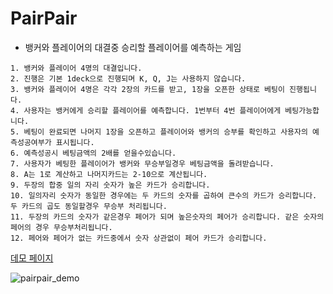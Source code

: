 # PairPair
- 뱅커와 플레이어의 대결중 승리할 플레이어를 예측하는 게임
```
1. 뱅커와 플레이어 4명의 대결입니다.
2. 진행은 기본 1deck으로 진행되며 K, Q, J는 사용하지 않습니다.
3. 뱅커와 플레이어 4명은 각각 2장의 카드를 받고, 1장을 오픈한 상태로 베팅이 진행됩니다.
4. 사용자는 뱅커에게 승리할 플레이어를 예측합니다. 1번부터 4번 플레이어에게 베팅가능합니다.
5. 베팅이 완료되면 나머지 1장을 오픈하고 플레이어와 뱅커의 승부를 확인하고 사용자의 예측성공여부가 표시됩니다.
6. 예측성공시 베팅금액의 2배를 얻을수있습니다.
7. 사용자가 베팅한 플레이어가 뱅커와 무승부일경우 베팅금액을 돌려받습니다.
8. A는 1로 계산하고 나머지카드는 2-10으로 계산됩니다.
9. 두장의 합중 일의 자리 숫자가 높은 카드가 승리합니다.
10. 일의자리 숫자가 동일한 경우에는 두 카드의 숫자를 곱하여 큰수의 카드가 승리합니다. 두 카드의 곱도 동일할경우 무승부 처리됩니다.
11. 두장의 카드의 숫자가 같은경우 페어가 되며 높은숫자의 페어가 승리합니다. 같은 숫자의 페어의 경우 무승부처리됩니다. 
12. 페어와 페어가 없는 카드중에서 숫자 상관없이 페어 카드가 승리합니다.

```

[데모 페이지](https://asset.moss.land/PairPair/index.html)

![pairpair_demo](https://user-images.githubusercontent.com/13128375/201276490-ca2ea39c-2a7c-41d7-9c39-d252d90ef973.gif)
